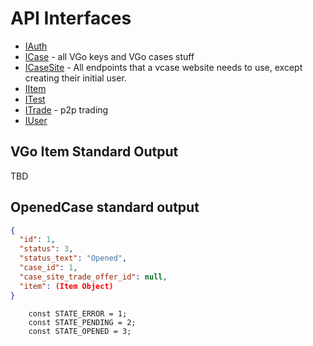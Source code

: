 # API Interfaces

* [IAuth](IAuth.md)
* [ICase](ICase.md) - all VGo keys and VGo cases stuff
* [ICaseSite](ICaseSite.md) - All endpoints that a vcase website needs to use, except creating their initial user.
* [IItem](IItem.md)
* [ITest](ITest.md)
* [ITrade](ITrade.md) - p2p trading
* [IUser](IUser.md)

## VGo Item Standard Output
TBD

## OpenedCase standard output

```json
{
  "id": 1,
  "status": 3,
  "status_text": "Opened",
  "case_id": 1,
  "case_site_trade_offer_id": null,
  "item": (Item Object)
}
```
```
    const STATE_ERROR = 1;
    const STATE_PENDING = 2;
    const STATE_OPENED = 3;
```
